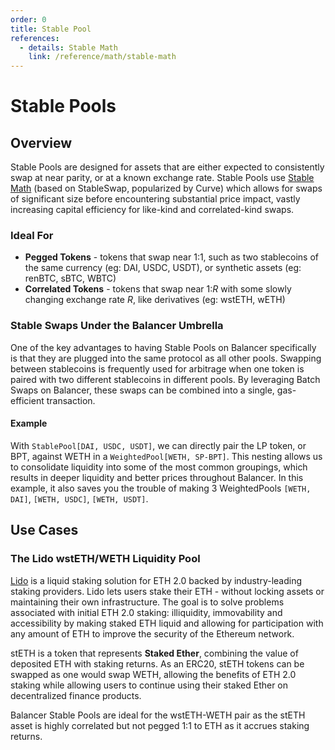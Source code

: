 ```yaml
---
order: 0
title: Stable Pool
references:
  - details: Stable Math
    link: /reference/math/stable-math
---
```


# Stable Pools

## Overview

Stable Pools are designed for assets that are either expected to consistently swap at near parity, or at a known exchange rate. Stable Pools use [Stable Math](./stable-math.md) (based on StableSwap, popularized by Curve) which allows for swaps of significant size before encountering substantial price impact, vastly increasing capital efficiency for like-kind and correlated-kind swaps.

### Ideal For

- **Pegged Tokens** - tokens that swap near 1:1, such as two stablecoins of the same currency (eg: DAI, USDC, USDT), or synthetic assets (eg: renBTC, sBTC, WBTC)
- **Correlated Tokens** - tokens that swap near 1:$R$ with some slowly changing exchange rate $R$, like derivatives (eg: wstETH, wETH)

### Stable Swaps Under the Balancer Umbrella

One of the key advantages to having Stable Pools on Balancer specifically is that they are plugged into the same protocol as all other pools. Swapping between stablecoins is frequently used for arbitrage when one token is paired with two different stablecoins in different pools. By leveraging Batch Swaps on Balancer, these swaps can be combined into a single, gas-efficient transaction.


#### Example

With `StablePool[DAI, USDC, USDT]`, we can directly pair the LP token, or BPT, against WETH in a `WeightedPool[WETH, SP-BPT]`. This nesting allows us to consolidate liquidity into some of the most common groupings, which results in deeper liquidity and better prices throughout Balancer. In this example, it also saves you the trouble of making 3 WeightedPools `[WETH, DAI]`, `[WETH, USDC]`, `[WETH, USDT]`.


## Use Cases

### **The Lido wstETH/WETH Liquidity Pool**

[Lido](https://lido.fi/) is a liquid staking solution for ETH 2.0 backed by industry-leading staking providers. Lido lets users stake their ETH - without locking assets or maintaining their own infrastructure. The goal is to solve problems associated with initial ETH 2.0 staking: illiquidity, immovability and accessibility by making staked ETH liquid and allowing for participation with any amount of ETH to improve the security of the Ethereum network.

stETH is a token that represents **Staked Ether**, combining the value of deposited ETH with staking returns. As an ERC20, stETH tokens can be swapped as one would swap WETH, allowing the benefits of ETH 2.0 staking while allowing users to continue using their staked Ether on decentralized finance products.

Balancer Stable Pools are ideal for the wstETH-WETH pair as the stETH asset is highly correlated but not pegged 1:1 to ETH as it accrues staking returns.